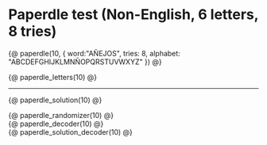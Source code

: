# Paperdle test (Non-English, 6 letters, 8 tries)

<div class="paperdle-col1" markdown="1">
{@ paperdle(10, { word:"AÑEJOS", tries: 8, alphabet: "ABCDEFGHIJKLMNÑOPQRSTUVWXYZ" }) @}

{@ paperdle_letters(10) @}

---

{@ paperdle_solution(10) @}

</div>

<div class="paperdle-col2" markdown="1">
{@ paperdle_randomizer(10) @}
</div>

<div class="paperdle-col3" markdown="1">
{@ paperdle_decoder(10) @}
</div>

<div class="paperdle-col4" markdown="1">
{@ paperdle_solution_decoder(10) @}
</div>
